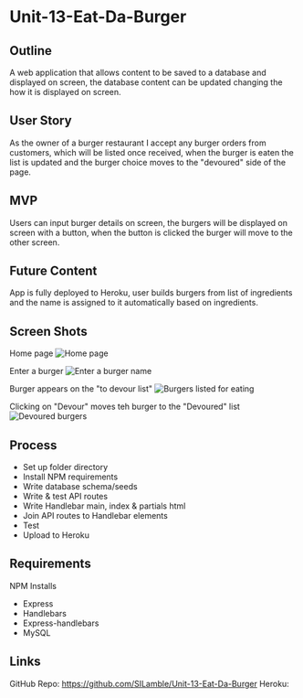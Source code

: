 # Unit-13-Eat-Da-Burger

## Outline

A web application that allows content to be saved to a database and displayed on screen, the database content can be updated changing the how it is displayed on screen. 

## User Story

As the owner of a burger restaurant I accept any burger orders from customers, which will be listed once received, when the burger is eaten the list is updated and the burger choice moves to the "devoured" side of the page.

## MVP

Users can input burger details on screen, the burgers will be displayed on screen with a button, when the button is clicked the burger will move to the other screen. 

## Future Content

App is fully deployed to Heroku, user builds burgers from list of ingredients and the name is assigned to it automatically based on ingredients.

## Screen Shots

Home page
![Home page](/public/img/Capture001.png)

Enter a burger
![Enter a burger name](./public/img/Capture002.png)

Burger appears on the "to devour list"
![Burgers listed for eating](./public/img/Capture003.png)

Clicking on "Devour" moves teh burger to the "Devoured" list
![Devoured burgers](./public/img/Capture004.png)


## Process

* Set up folder directory
* Install NPM requirements
* Write database schema/seeds
* Write & test API routes
* Write Handlebar main, index & partials html
* Join API routes to Handlebar elements
* Test
* Upload to Heroku

## Requirements

NPM Installs

* Express
* Handlebars
* Express-handlebars
* MySQL

## Links

GitHub Repo: https://github.com/SILamble/Unit-13-Eat-Da-Burger
Heroku:
